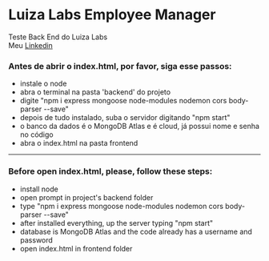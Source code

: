 # Luiza Labs Employee Manager
Teste Back End do Luiza Labs
<br>
Meu <a link href="https://www.linkedin.com/in/luiza-ara%C3%BAjo-vieira-b66746143/" target="blank">Linkedin</a>
<br>
<h3>Antes de abrir o index.html, por favor, siga esse passos:</h3>
<ul>
<li>instale o node</li>
<li>abra o terminal na pasta 'backend' do projeto</li>
<li>digite "npm i express mongoose node-modules nodemon cors body-parser --save"</li>
<li>depois de tudo instalado, suba o servidor digitando "npm start"</li>
<li>o banco da dados é o MongoDB Atlas e é cloud, já possui nome e senha no código</li>
<li>abra o index.html na pasta frontend</li>
  </ul>
  
  <hr>
  
  <h3>Before open index.html, please, follow these steps:</h3>
<ul>
<li>install node</li>
<li>open prompt in project's backend folder</li>
<li>type "npm i express mongoose node-modules nodemon cors body-parser --save"</li>
<li>after installed everything, up the server typing "npm start"</li>
<li>database is MongoDB Atlas and the code already has a username and password</li>
<li>open index.html in frontend folder</li>
  </ul>
